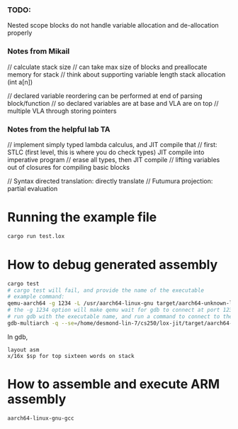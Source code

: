### TODO:
Nested scope blocks do not handle variable allocation and de-allocation properly

### Notes from Mikail
// calculate stack size
// can take max size of blocks and preallocate memory for stack
// think about supporting variable length stack allocation (int a[n])

// declared variable reordering can be performed at end of parsing block/function
// so declared variables are at base and VLA are on top
// multiple VLA through storing pointers 

### Notes from the helpful lab TA
// implement simply typed lambda calculus, and JIT compile that
// first: STLC (first level, this is where you do check types) JIT compile into imperative program 
// erase all types, then JIT compile
// lifting variables out of closures for compiling basic blocks

// Syntax directed translation: directly translate 
// Futumura projection: partial evaluation

# Running the example file
```bash
cargo run test.lox
```

# How to debug generated assembly
```bash
cargo test
# cargo test will fail, and provide the name of the executable
# example command:
qemu-aarch64 -g 1234 -L /usr/aarch64-linux-gnu target/aarch64-unknown-linux-gnu/debug/lox-jit test.lox
# the -g 1234 option will make qemu wait for gdb to connect at port 1234 before executing
# run gdb with the executable name, and run a command to connect to the qemu instance using -ex
gdb-multiarch -q --se=/home/desmond-lin-7/cs250/lox-jit/target/aarch64-unknown-linux-gnu/debug/lox-jit -ex 'set architecture aarch64' -ex 'target remote localhost:1234'
```
In gdb,
```
layout asm
x/16x $sp for top sixteen words on stack
```

# How to assemble and execute ARM assembly
```bash
aarch64-linux-gnu-gcc
```